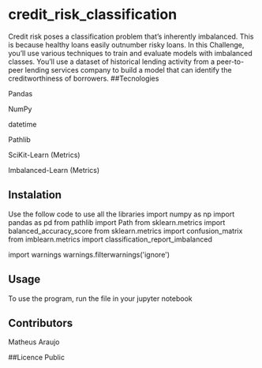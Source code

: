 # credit_risk_classification
Credit risk poses a classification problem that’s inherently imbalanced. This is because healthy loans easily outnumber risky loans. In this Challenge, you’ll use various techniques to train and evaluate models with imbalanced classes. You’ll use a dataset of historical lending activity from a peer-to-peer lending services company to build a model that can identify the creditworthiness of borrowers.
##Tecnologies


Pandas 

NumPy 

datetime 

Pathlib 

SciKit-Learn (Metrics) 

Imbalanced-Learn (Metrics)

## Instalation
Use the follow code to use all the libraries
import numpy as np
import pandas as pd
from pathlib import Path
from sklearn.metrics import balanced_accuracy_score
from sklearn.metrics import confusion_matrix
from imblearn.metrics import classification_report_imbalanced

import warnings
warnings.filterwarnings('ignore')

## Usage
To use the program, run the file in your jupyter notebook

## Contributors
Matheus Araujo

##Licence
Public

